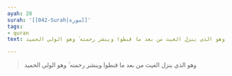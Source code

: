 ```yaml
---
ayah: 28
surah: '[[042-Surah|سورة]]'
tags:
- quran
text: وهو الذي ينزل الغيث من بعد ما قنطوا وينشر رحمته ۚ وهو الولي الحميد

---
```

> وهو الذي ينزل الغيث من بعد ما قنطوا وينشر رحمته ۚ وهو الولي الحميد
